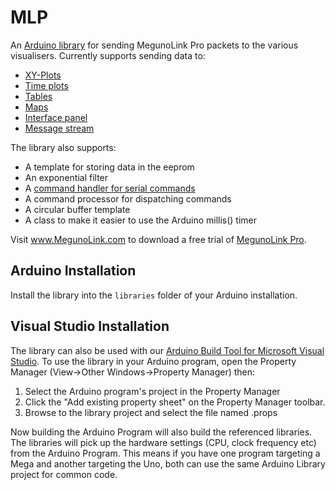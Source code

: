 MLP
===

An [Arduino library](http://www.megunolink.com/documentation/arduino-libraries/) for sending MegunoLink Pro packets to the various visualisers.
Currently supports sending data to:
* [XY-Plots](http://www.megunolink.com/documentation/plotting/)
* [Time plots](http://www.megunolink.com/documentation/plotting/)
* [Tables](http://www.megunolink.com/documentation/table/)
* [Maps](http://www.megunolink.com/documentation/mapping/)
* [Interface panel](http://www.megunolink.com/documentation/interface-panel/)
* [Message stream](http://www.megunolink.com/documentation/monitoring-data/)

The library also supports:
* A template for storing data in the eeprom
* An exponential filter
* A [command handler for serial commands](http://www.megunolink.com/documentation/arduino-libraries/serial-command-handler/)
* A command processor for dispatching commands
* A circular buffer template
* A class to make it easier to use the Arduino millis() timer

Visit www.MegunoLink.com to download a free trial of [MegunoLink Pro](http://www.MegunoLink.com). 

Arduino Installation
--------------------
Install the library into the `libraries` folder of your Arduino installation. 

Visual Studio Installation
--------------------------
The library can also be used with our [Arduino Build Tool for Microsoft Visual Studio](http://www.megunolink.com/building-arduino-programs-with-microsoft-visual-studio/). To
use the library in your Arduino program, open the Property Manager (View&rarr;Other Windows&rarr;Property Manager) then:

1. Select the Arduino program's project in the Property Manager
1. Click the "Add existing property sheet" on the Property Manager toolbar. 
1. Browse to the library project and select the file named <library-project>.props

Now building the Arduino Program will also build the referenced libraries. The libraries will pick up the hardware settings (CPU, clock frequency etc) from the Arduino Program. This means if you have one 
program targeting a Mega and another targeting the Uno, both can use the same Arduino Library project
for common code.